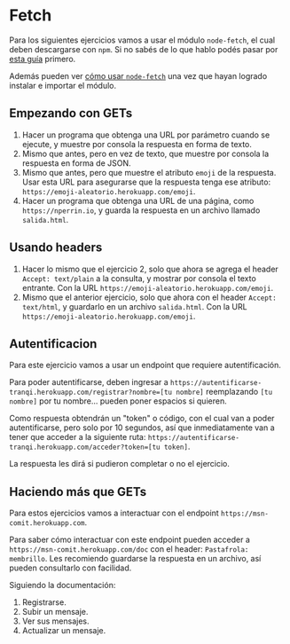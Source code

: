 # Fetch

Para los siguientes ejercicios vamos a usar el módulo `node-fetch`, el cual deben descargarse con `npm`. Si no sabés de lo que hablo podés pasar por [esta guía](/apuntes/back/module.md) primero.

Además pueden ver [cómo usar `node-fetch`](/apuntes/back/node-fetch.md) una vez que hayan logrado instalar e importar el módulo.

## Empezando con GETs 

1. Hacer un programa que obtenga una URL por parámetro cuando se ejecute, y muestre por consola la respuesta en forma de texto.
2. Mismo que antes, pero en vez de texto, que muestre por consola la respuesta en forma de JSON.
3. Mismo que antes, pero que muestre el atributo `emoji` de la respuesta. Usar esta URL para asegurarse que la respuesta tenga ese atributo: `https://emoji-aleatorio.herokuapp.com/emoji`.
4. Hacer un programa que obtenga una URL de una página, como `https://nperrin.io`, y guarda la respuesta en un archivo llamado `salida.html`.

## Usando headers

1. Hacer lo mismo que el ejercicio 2, solo que ahora se agrega el header `Accept: text/plain` a la consulta, y mostrar por consola el texto entrante. Con la URL `https://emoji-aleatorio.herokuapp.com/emoji`.
2. Mismo que el anterior ejercicio, solo que ahora con el header `Accept: text/html`, y guardarlo en un archivo `salida.html`. Con la URL `https://emoji-aleatorio.herokuapp.com/emoji`.

## Autentificacion

Para este ejercicio vamos a usar un endpoint que requiere autentificación.

Para poder autentificarse, deben ingresar a `https://autentificarse-tranqi.herokuapp.com/registrar?nombre=[tu nombre]` reemplazando `[tu nombre]` por tu nombre... pueden poner espacios si quieren.

Como respuesta obtendrán un "token" o código, con el cual van a poder autentificarse, pero solo por 10 segundos, así que inmediatamente van a tener que acceder a la siguiente ruta: `https://autentificarse-tranqi.herokuapp.com/acceder?token=[tu token]`.

La respuesta les dirá si pudieron completar o no el ejercicio.

## Haciendo más que GETs

Para estos ejercicios vamos a interactuar con el endpoint `https://msn-comit.herokuapp.com`.

Para saber cómo interactuar con este endpoint pueden acceder a `https://msn-comit.herokuapp.com/doc` con el header: `Pastafrola: membrillo`. Les recomiendo guardarse la respuesta en un archivo, así pueden consultarlo con facilidad.

Siguiendo la documentación:

1. Registrarse.
2. Subir un mensaje.
3. Ver sus mensajes.
4. Actualizar un mensaje.
